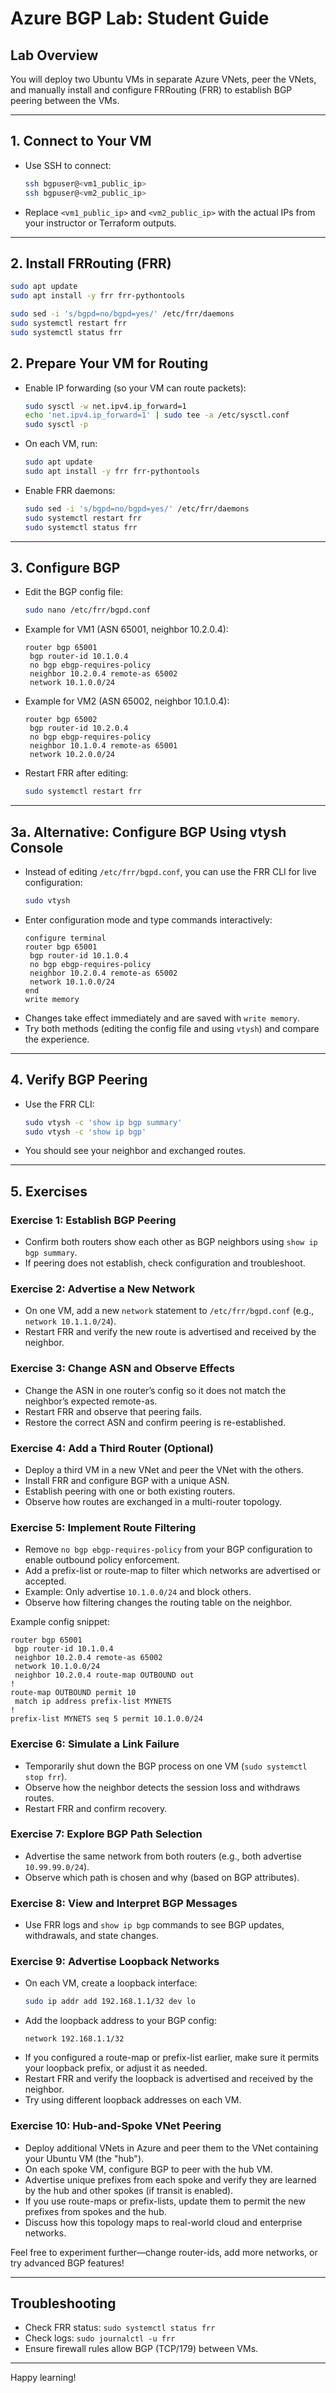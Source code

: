# Azure BGP Lab: Student Guide

## Lab Overview

You will deploy two Ubuntu VMs in separate Azure VNets, peer the VNets, and manually install and configure FRRouting (FRR) to establish BGP peering between the VMs.

---

## 1. Connect to Your VM

- Use SSH to connect:
  ```bash
  ssh bgpuser@<vm1_public_ip>
  ssh bgpuser@<vm2_public_ip>
  ```
- Replace `<vm1_public_ip>` and `<vm2_public_ip>` with the actual IPs from your instructor or Terraform outputs.

---

## 2. Install FRRouting (FRR)

```bash
sudo apt update
sudo apt install -y frr frr-pythontools
```

```bash
sudo sed -i 's/bgpd=no/bgpd=yes/' /etc/frr/daemons
sudo systemctl restart frr
sudo systemctl status frr
```

## 2. Prepare Your VM for Routing

- Enable IP forwarding (so your VM can route packets):

  ```bash
  sudo sysctl -w net.ipv4.ip_forward=1
  echo 'net.ipv4.ip_forward=1' | sudo tee -a /etc/sysctl.conf
  sudo sysctl -p
  ```

- On each VM, run:

  ```bash
  sudo apt update
  sudo apt install -y frr frr-pythontools
  ```

- Enable FRR daemons:
  ```bash
  sudo sed -i 's/bgpd=no/bgpd=yes/' /etc/frr/daemons
  sudo systemctl restart frr
  sudo systemctl status frr
  ```

---

## 3. Configure BGP

- Edit the BGP config file:
  ```bash
  sudo nano /etc/frr/bgpd.conf
  ```
- Example for VM1 (ASN 65001, neighbor 10.2.0.4):
  ```
  router bgp 65001
   bgp router-id 10.1.0.4
   no bgp ebgp-requires-policy
   neighbor 10.2.0.4 remote-as 65002
   network 10.1.0.0/24
  ```
- Example for VM2 (ASN 65002, neighbor 10.1.0.4):
  ```
  router bgp 65002
   bgp router-id 10.2.0.4
   no bgp ebgp-requires-policy
   neighbor 10.1.0.4 remote-as 65001
   network 10.2.0.0/24
  ```
- Restart FRR after editing:
  ```bash
  sudo systemctl restart frr
  ```

---

## 3a. Alternative: Configure BGP Using vtysh Console

- Instead of editing `/etc/frr/bgpd.conf`, you can use the FRR CLI for live configuration:
  ```bash
  sudo vtysh
  ```
- Enter configuration mode and type commands interactively:
  ```
  configure terminal
  router bgp 65001
   bgp router-id 10.1.0.4
   no bgp ebgp-requires-policy
   neighbor 10.2.0.4 remote-as 65002
   network 10.1.0.0/24
  end
  write memory
  ```
- Changes take effect immediately and are saved with `write memory`.
- Try both methods (editing the config file and using `vtysh`) and compare the experience.

---

## 4. Verify BGP Peering

- Use the FRR CLI:
  ```bash
  sudo vtysh -c 'show ip bgp summary'
  sudo vtysh -c 'show ip bgp'
  ```
- You should see your neighbor and exchanged routes.

---

## 5. Exercises

### Exercise 1: Establish BGP Peering

- Confirm both routers show each other as BGP neighbors using `show ip bgp summary`.
- If peering does not establish, check configuration and troubleshoot.

### Exercise 2: Advertise a New Network

- On one VM, add a new `network` statement to `/etc/frr/bgpd.conf` (e.g., `network 10.1.1.0/24`).
- Restart FRR and verify the new route is advertised and received by the neighbor.

### Exercise 3: Change ASN and Observe Effects

- Change the ASN in one router’s config so it does not match the neighbor’s expected remote-as.
- Restart FRR and observe that peering fails.
- Restore the correct ASN and confirm peering is re-established.

### Exercise 4: Add a Third Router (Optional)

- Deploy a third VM in a new VNet and peer the VNet with the others.
- Install FRR and configure BGP with a unique ASN.
- Establish peering with one or both existing routers.
- Observe how routes are exchanged in a multi-router topology.

### Exercise 5: Implement Route Filtering

- Remove `no bgp ebgp-requires-policy` from your BGP configuration to enable outbound policy enforcement.
- Add a prefix-list or route-map to filter which networks are advertised or accepted.
- Example: Only advertise `10.1.0.0/24` and block others.
- Observe how filtering changes the routing table on the neighbor.

Example config snippet:

```
router bgp 65001
 bgp router-id 10.1.0.4
 neighbor 10.2.0.4 remote-as 65002
 network 10.1.0.0/24
 neighbor 10.2.0.4 route-map OUTBOUND out
!
route-map OUTBOUND permit 10
 match ip address prefix-list MYNETS
!
prefix-list MYNETS seq 5 permit 10.1.0.0/24
```

### Exercise 6: Simulate a Link Failure

- Temporarily shut down the BGP process on one VM (`sudo systemctl stop frr`).
- Observe how the neighbor detects the session loss and withdraws routes.
- Restart FRR and confirm recovery.

### Exercise 7: Explore BGP Path Selection

- Advertise the same network from both routers (e.g., both advertise `10.99.99.0/24`).
- Observe which path is chosen and why (based on BGP attributes).

### Exercise 8: View and Interpret BGP Messages

- Use FRR logs and `show ip bgp` commands to see BGP updates, withdrawals, and state changes.

### Exercise 9: Advertise Loopback Networks

- On each VM, create a loopback interface:
  ```bash
  sudo ip addr add 192.168.1.1/32 dev lo
  ```
- Add the loopback address to your BGP config:
  ```
  network 192.168.1.1/32
  ```
- If you configured a route-map or prefix-list earlier, make sure it permits your loopback prefix, or adjust it as needed.
- Restart FRR and verify the loopback is advertised and received by the neighbor.
- Try using different loopback addresses on each VM.

### Exercise 10: Hub-and-Spoke VNet Peering

- Deploy additional VNets in Azure and peer them to the VNet containing your Ubuntu VM (the "hub").
- On each spoke VM, configure BGP to peer with the hub VM.
- Advertise unique prefixes from each spoke and verify they are learned by the hub and other spokes (if transit is enabled).
- If you use route-maps or prefix-lists, update them to permit the new prefixes from spokes and the hub.
- Discuss how this topology maps to real-world cloud and enterprise networks.

Feel free to experiment further—change router-ids, add more networks, or try advanced BGP features!

---

## Troubleshooting

- Check FRR status: `sudo systemctl status frr`
- Check logs: `sudo journalctl -u frr`
- Ensure firewall rules allow BGP (TCP/179) between VMs.

---

Happy learning!
